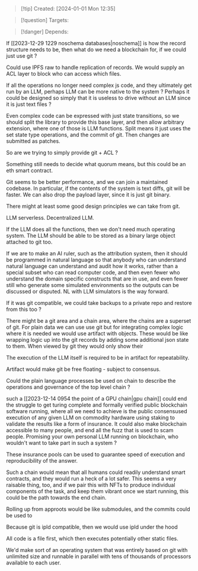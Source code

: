 
>[!tip] Created: [2024-01-01 Mon 12:35]

>[!question] Targets: 

>[!danger] Depends: 

If [[2023-12-29 1229 noschema databases|noschema]] is how the record structure needs to be, then what do we need a blockchain for, if we could just use git ?

Could use IPFS raw to handle replication of records.  We would supply an ACL layer to block who can access which files.

If all the operations no longer need complex js code, and they ultimately get run by an LLM, perhaps LLM can be more native to the system ?  Perhaps it could be designed so simply that it is useless to drive without an LLM since it is just text files ?

Even complex code can be expressed with just state transitions, so we should split the library to provide this base layer, and then allow arbitrary extension, where one of those is LLM functions.
Split means it just uses the set state type operations, and the commit of git.  Then changes are submitted as patches.

So are we trying to simply provide git + ACL ?

Something still needs to decide what quorum means, but this could be an eth smart contract.

Git seems to be better performance, and we can join a maintained codebase.  In particular, if the contents of the system is text diffs, git will be faster.
We can also drop the payload layer, since it is just git binary.

There might at least some good design principles we can take from git.

LLM serverless.  Decentralized LLM.

If the LLM does all the functions, then we don't need much operating system.
The LLM should be able to be stored as a binary large object attached to git too.

If we are to make an AI ruler, such as the attribution system, then it should be programmed in natural language so that anybody who can understand natural language can understand and audit how it works, rather than a special subset who can read computer code, and then even fewer who understand the domain specific constructs that are in use, and even fewer still who generate some simulated environments so the outputs can be discussed or disputed.  NL with LLM simulators is the way forward.

If it was git compatible, we could take backups to a private repo and restore from this too ?

There might be a git area and a chain area, where the chains are a superset of git.  For plain data we can use use git but for integrating complex logic where it is needed we would use artifact with objects.  These would be like wrapping logic up into the git records by adding some additional json state to them.  When viewed by git they would only show their 

The execution of the LLM itself is required to be in artifact for repeatability.

Artifact would make git be free floating - subject to consensus.

Could the plain language processes be used on chain to describe the operations and governance of the top level chain ?

such a [[2023-12-14 0954 the point of a GPU chain|gpu chain]] could end the struggle to get turing complete and formally verified public blockchain software running, where all we need to achieve is the public consensused execution of any given LLM on commodity hardware using staking to validate the results like a form of insurance.  It could also make blockchain accessible to many people, and end all the fuzz that is used to scam people.  Promising your own personal LLM running on blockchain, who wouldn't want to take part in such a system ?

These insurance pools can be used to guarantee speed of execution and reproducibility of the answer.

Such a chain would mean that all humans could readily understand smart contracts, and they would run a heck of a lot safer.  This seems a very raisable thing, too, and if we pair this with NFTs to produce individual components of the task, and keep them vibrant once we start running, this could be the path towards the end chain.

Rolling up from approots would be like submodules, and the commits could be used to

Because git is ipld compatible, then we would use ipld under the hood

All code is a file first, which then executes potentially other static files.

We'd make sort of an operating system that was entirely based on git with unlimited size and runnable in parallel with tens of thousands of processors available to each user.